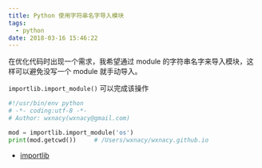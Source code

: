 ```yaml
---
title: Python 使用字符串名字导入模块
tags:
  - python
date: 2018-03-16 15:46:22
---
```



在优化代码时出现一个需求，我希望通过 module 的字符串名字来导入模块，这样可以避免没写一个 module 就手动导入。
<!-- more -->

`importlib.import_module()` 可以完成该操作
```python
#!/usr/bin/env python
# -*- coding:utf-8 -*-
# Author: wxnacy(wxnacy@gmail.com)

mod = importlib.import_module('os')
print(mod.getcwd())     # /Users/wxnacy/wxnacy.github.io
```

- [importlib](https://docs.python.org/3/library/importlib.html)

